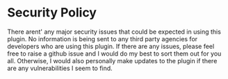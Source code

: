 # Security Policy
There arent' any major security issues that could be expected in using this plugin. No information is being sent to any third party agencies for developers who are using this plugin.
If there are any issues, please feel free to raise a github issue and I would do my best to sort them out for you all. Otherwise, I would also personally make updates to the plugin if there are any vulnerabilities I seem to find.
